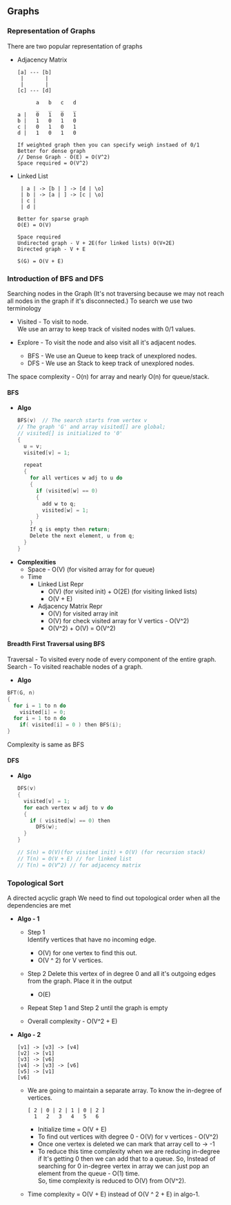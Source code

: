 ## Graphs

### Representation of Graphs
There are two popular representation of graphs
- Adjacency Matrix
  ```
  [a] --- [b]
   |       |
   |       |
  [c] --- [d]
 
        a   b   c   d 
        _   _   _   _
  a |   0   1   0   1
  b |   1   0   1   0
  c |   0   1   0   1
  d |   1   0   1   0
  
  If weighted graph then you can specify weigh instaed of 0/1
  Better for dense graph 
  // Dense Graph - O(E) = O(V^2)
  Space required = O(V^2)
  ```

- Linked List
  ```
   | a | -> [b | ] -> [d | \o]
   | b | -> [a | ] -> [c | \o]
   | c |
   | d |
  
  Better for sparse graph
  O(E) = O(V)
  
  Space required
  Undirected graph - V + 2E(for linked lists) O(V+2E)
  Directed graph - V + E
  
  S(G) = O(V + E)
  ```

### Introduction of BFS and DFS
Searching nodes in the Graph (It's not traversing because we may not reach
all nodes in the graph if it's disconnected.)
To search we use two terminology

- Visited - To visit to node.  
  We use an array to keep track of visited nodes with 0/1 values.
 
- Explore - To visit the node and also visit all it's adjacent nodes.
  - BFS - We use an Queue to keep track of unexplored nodes.
  - DFS - We use an Stack to keep track of unexplored nodes.

The space complexity - O(n) for array and nearly O(n) for queue/stack.


#### BFS
- **Algo**  
  ```c
  BFS(v)  // The search starts from vertex v
  // The graph 'G' and array visited[] are global;
  // visited[] is initialized to '0'
  {
    u = v;
    visited[v] = 1;

    repeat
    {
      for all vertices w adj to u do
      {
        if (visited[w] == 0)
        {
          add w to q;
          visited[w] = 1;
        }
      }
      If q is empty then return;
      Delete the next element, u from q;
    }
  }
  ```
- **Complexities**  
  - Space - O(V) (for visited array for for queue)
  - Time
    - Linked List Repr 
      - O(V) (for visited init) + O(2E) (for visiting linked lists)
      - O(V + E)
    - Adjacency Matrix Repr
      - O(V) for visited array init
      - O(V) for check visited array for V vertics - O(V^2)
      - O(V^2) + O(V) = O(V^2)
  
#### Breadth First Traversal using BFS
Traversal - To visited every node of every component of the entire graph.
Search - To visited reachable nodes of a graph.

- **Algo**  
```c
BFT(G, n)
{
  for i = 1 to n do
    visited[i] = 0;
  for i = 1 to n do
    if( visited[i] = 0 ) then BFS(i);
}
```
Complexity is same as BFS

#### DFS
- **Algo**  
  ```c
  DFS(v)
  {
    visited[v] = 1;
    for each vertex w adj to v do
    {
      if ( visited[w] == 0) then
        DFS(w);
    }
  }
  
  // S(n) = O(V)(for visited init) + O(V) (for recursion stack)
  // T(n) = O(V + E) // for linked list
  // T(n) = O(V^2) // for adjacency matrix
  ```


### Topological Sort
A directed acyclic graph
We need to find out topological order when all the dependencies are met

- **Algo - 1**  
  - Step 1  
    Identify vertices that have no incoming edge.
    - O(V) for one vertex to find this out.
    - O(V ^ 2) for V vertices.
  
  - Step 2
    Delete this vertex of in degree 0 and all it's outgoing
    edges from the graph. Place it in the output
    - O(E)
    
  - Repeat Step 1 and Step 2 until the graph is empty

  - Overall complexity - O(V^2 + E)
 
- **Algo - 2**
  ```
  [v1] -> [v3] -> [v4]
  [v2] -> [v1]
  [v3] -> [v6]
  [v4] -> [v3] -> [v6]
  [v5] -> [v1]
  [v6]
  ```
  - We are going to maintain a separate array. To know the in-degree of vertices.
    ```
    [ 2 | 0 | 2 | 1 | 0 | 2 ]
      1   2   3   4   5   6
    ```
    - Initialize time = O(V + E)
    - To find out vertices with degree 0 - O(V) for v vertices - O(V^2)
    - Once one vertex is deleted we can mark that array cell to -> -1
    - To reduce this time complexity when we are reducing in-degree if
      It's getting 0 then we can add that to a queue.
      So, Instead of searching for 0 in-degree vertex in array we can
      just pop an element from the queue - O(1) time.  
      So, time complexity is reduced to O(V) from O(V^2).
      
  - Time complexity = O(V + E) instead of O(V ^ 2 + E) in algo-1.
